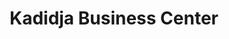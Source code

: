 ---
title: "Kadidja Business Center"
url: /monrovia/kadidja-business-center/
shop: variety store
---